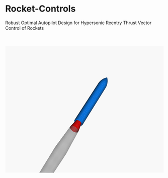 # Rocket-Controls
Robust Optimal Autopilot Design for Hypersonic Reentry Thrust Vector Control of Rockets
<br />
<br />
<br />
<p align="center">
  <img src="Gimbaled_thrust_animation.gif">
</p>

